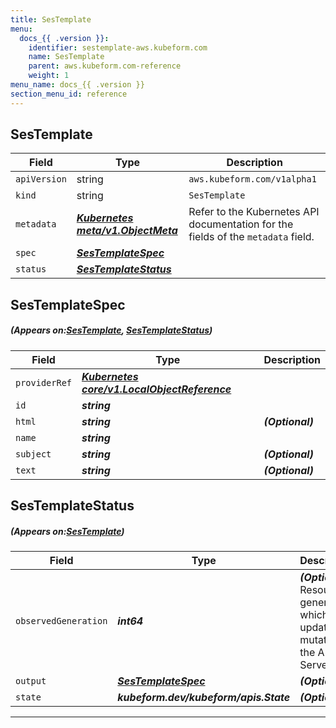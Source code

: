 ```yaml
---
title: SesTemplate
menu:
  docs_{{ .version }}:
    identifier: sestemplate-aws.kubeform.com
    name: SesTemplate
    parent: aws.kubeform.com-reference
    weight: 1
menu_name: docs_{{ .version }}
section_menu_id: reference
---
```


## SesTemplate
| Field | Type | Description |
| ------ | ----- | ----------- |
| `apiVersion` | string | `aws.kubeform.com/v1alpha1` |
|    `kind` | string | `SesTemplate` |
| `metadata` | ***[Kubernetes meta/v1.ObjectMeta](https://kubernetes.io/docs/reference/generated/kubernetes-api/v1.13/#objectmeta-v1-meta)***|Refer to the Kubernetes API documentation for the fields of the `metadata` field.|
| `spec` | ***[SesTemplateSpec](#SesTemplateSpec)***||
| `status` | ***[SesTemplateStatus](#SesTemplateStatus)***||
## SesTemplateSpec
##### (Appears on:[SesTemplate](#SesTemplate), [SesTemplateStatus](#SesTemplateStatus))
| Field | Type | Description |
| ------ | ----- | ----------- |
| `providerRef` | ***[Kubernetes core/v1.LocalObjectReference](https://kubernetes.io/docs/reference/generated/kubernetes-api/v1.13/#localobjectreference-v1-core)***||
| `id` | ***string***||
| `html` | ***string***| ***(Optional)*** |
| `name` | ***string***||
| `subject` | ***string***| ***(Optional)*** |
| `text` | ***string***| ***(Optional)*** |
## SesTemplateStatus
##### (Appears on:[SesTemplate](#SesTemplate))
| Field | Type | Description |
| ------ | ----- | ----------- |
| `observedGeneration` | ***int64***| ***(Optional)*** Resource generation, which is updated on mutation by the API Server.|
| `output` | ***[SesTemplateSpec](#SesTemplateSpec)***| ***(Optional)*** |
| `state` | ***kubeform.dev/kubeform/apis.State***| ***(Optional)*** |
---
